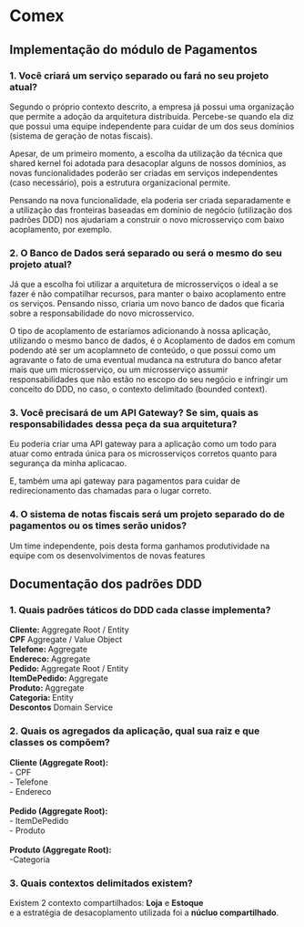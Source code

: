 # Comex

<h2>Implementação do módulo de Pagamentos</h2>

<div>
    <h3>1. Você criará um serviço separado ou fará no seu projeto atual?</h3>
    <p>Segundo o próprio contexto descrito, a empresa já possui uma organização que permite a 
    adoção da arquitetura distribuida. Percebe-se quando  ela diz que possui uma equipe independente
    para cuidar de um dos seus domínios (sistema de geração de notas fiscais).</p>
    <p>Apesar, de um primeiro momento, a escolha da utilização da técnica que shared kernel foi adotada para 
    desacoplar alguns de nossos domínios, as novas  funcionalidades poderão ser criadas 
    em serviços independentes (caso necessário), pois a estrutura organizacional permite.</p>
    <p>Pensando na nova funcionalidade, ela poderia ser criada separadamente e a utilização 
    das fronteiras baseadas em domínio de negócio (utilização dos padrões DDD) nos ajudariam a construir o novo 
    microsserviço com baixo acoplamento, por exemplo.</p>

</div>

<div>
    <h3>2. O Banco de Dados será separado ou será o mesmo do seu projeto atual?</h3>

<p>Já que a escolha foi utilizar a arquitetura de microsserviços o ideal a se fazer é não compatilhar 
recursos, para manter o baixo acoplamento entre os serviços. Pensando nisso, criaria um novo banco de dados
que ficaria sobre a responsabilidade do novo microsservico.</p>
<p>O tipo de acoplamento de estaríamos adicionando à nossa aplicação, utilizando o mesmo banco de dados, é o Acoplamento de dados em comum
podendo até ser um acoplamneto de conteúdo, o que possui como um agravante o fato de uma eventual mudanca na estrutura do banco afetar mais que um 
microsserviço, ou um microsserviço assumir responsabilidades que não estão no escopo do seu negócio
e infringir um conceito do DDD, no caso, o contexto delimitado (bounded context).</p>

</div>

<div>
    <h3>3. Você precisará de um API Gateway? Se sim, quais as responsabilidades dessa peça da sua arquitetura?</h3>
    <p>Eu poderia criar uma API gateway para a aplicação como um todo para atuar como entrada única para os microsserviços corretos
    quanto para segurança da minha aplicacao.</p>
    <P>E, também uma api gateway para pagamentos para cuidar de redirecionamento das chamadas para o lugar correto.</P>
</div>

<div>
    <h3>4. O sistema de notas fiscais será um projeto separado do de pagamentos ou os times serão unidos?</h3>
    <p>Um time independente, pois desta forma ganhamos produtividade na equipe com os desenvolvimentos de novas features</p>
</div>


<h2>Documentação dos padrões DDD</h2>


<div>
    <h3>1. Quais padrões táticos do DDD cada classe implementa?</h3>
    <strong>Cliente: </strong> Aggregate Root / Entity <br>
    <strong>CPF</strong> Aggregate / Value Object <br>
    <strong>Telefone: </strong> Aggregate <br>
    <strong>Endereco: </strong> Aggregate <br>
    <strong>Pedido: </strong> Aggregate Root / Entity <br>
    <strong>ItemDePedido: </strong> Aggregate <br>
    <strong>Produto: </strong> Aggregate <br>
    <strong>Categoria: </strong> Entity <br>
    <strong>Descontos</strong> Domain Service
</div>

<div>
    <h3>2. Quais os agregados da aplicação, qual sua raiz e que classes os compõem?</h3>
    <strong>Cliente (Aggregate Root):</strong> <br>
    - CPF <br>
    - Telefone <br>
    - Endereco <br><br>
    <strong>Pedido (Aggregate Root):</strong> <br>
    - ItemDePedido <br>
    - Produto <br><br>
    <strong>Produto (Aggregate Root):</strong> <br>
    -Categoria <br>
</div>


<div>
    <h3>3. Quais contextos delimitados existem?</h3>
    <p>
        Existem 2 contexto compartilhados: <strong>Loja</strong> e <strong>Estoque</strong> <br> 
        e a estratégia de desacoplamento utilizada foi a <strong>núcluo compartilhado</strong>.
    </p>
</div>




